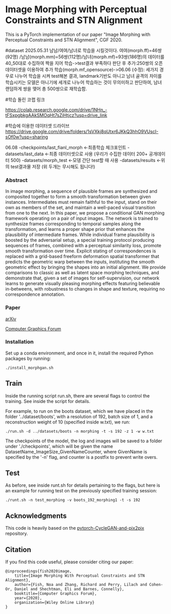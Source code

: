 

# Image Morphing with Perceptual Constraints and STN Alignment

This is a PyTorch implementation of our paper "Image Morphing with Perceptual Constraints and STN Alignment", CGF 2020.

#dataset
2025.05.31
남남/여여/남녀로 학습을 시킬것이다. 여여(morph.ff)=46쌍(92명) /남남(morph.mm)=56쌍(112명)/남녀(morph.mf)=93쌍(186명)의 데이터를 40_50대로 수집하여 짝을 지어 학습->test결과 부족하다 판단 후 추가:250쌍의 오픈데이터셋을 이용하여 추가 학습(morph.mf_opensource)->06.06 (수정): 세가지 경우로 나누어 학습을 시켜 test해본 결과, landmark기반도 아니고 남녀 골격의 차이를 학습시키는 모델은 아니기에 세개로 나누어 학습하는 것이 무의미하고 판단하여, 남녀 랜덤하게 쌍을 맺어 총 500쌍으로 재학습함.

#학습 돌린 코랩 링크

https://colab.research.google.com/drive/1NHn_-tFSxpgbkgAAkSMOqHt7sZiHtjcz?usp=drive_link

#학습에 이용한 데이터셋 드라이브
https://drive.google.com/drive/folders/1sVXkj8qUtxr6JKkQ3hhO9VUscI-sOf0w?usp=sharing

06.08
-checkpoints/last_fianl_morph <-최종학습 체크포인트
-datasets/last_data <-최종 데이터셋으로 사용 (우리가 수집한 데이터 200+ 공개데이터 500)
-datasets/morph_test <-모뎅 간단 test할 때 사용
-datasets/resuits <-위의 test결과물 저장 (위 두개는 무시해도 됩니다!)



### Abstract

In image morphing, a sequence of plausible frames are synthesized and composited together to form a smooth transformation between given instances. Intermediates must remain faithful to the input, stand on their own as members of the set, and maintain a well-paced visual transition from one to the next. In this paper, we propose a conditional GAN morphing framework operating on a pair of input images. The network is trained to synthesize frames corresponding to temporal samples along the transformation, and learns a proper shape prior that enhances the plausibility of intermediate frames. While individual frame plausibility is boosted by the adversarial setup, a special training protocol producing sequences of frames, combined with a perceptual similarity loss, promote smooth transformation over time. Explicit stating of correspondences is replaced with a grid-based freeform deformation spatial transformer that predicts the geometric warp between the inputs, instituting the smooth geometric effect by bringing the shapes into an initial alignment. We provide comparisons to classic as well as latent space morphing techniques, and demonstrate that, given a set of images for self-supervision, our network learns to generate visually pleasing morphing effects featuring believable in-betweens, with robustness to changes in shape and texture, requiring no correspondence annotation.


### Paper

[arXiv](https://arxiv.org/abs/2004.14071)

[Computer Graphics Forum](https://onlinelibrary.wiley.com/doi/abs/10.1111/cgf.14027)


### Installation

Set up a conda environment, and once in it, install the required Python packages by running:

```
./install_morphgan.sh
```

## Train

Inside the running script run.sh, there are several flags to control the training. See inside the script for details.

For example, to run on the boots dataset, which we have placed in the folder '../dataset/boots', with a resolution of 192, batch size of 1, and a reconstruction weight of 10 (specified inside w.txt), we run:

```
./run.sh -d ../datasets/boots -n morphing -t -s 192 -z 1 -w w.txt
```

The checkpoints of the model, the log and images will be saved to a folder under './checkpoints', which will be given the name DatasetName_ImageSize_GivenNameCounter, where GivenName is specified by the '-n' flag, and counter is a postfix to prevent write overs.

## Test

As before, see inside runt.sh for details pertaining to the flags, but here is an example for running test on the previously specified training session:

```
./runt.sh -n test_morphing -v boots_192_morphing1 -t -s 192
```


## Acknowledgments

This code is heavily based on the [pytorch-CycleGAN-and-pix2pix](https://github.com/junyanz/pytorch-CycleGAN-and-pix2pix) repository.

## Citation

If you find this code useful, please consider citing our paper:

```
@inproceedings{fish2020image,
	title={Image Morphing With Perceptual Constraints and STN Alignment},
	author={Fish, Noa and Zhang, Richard and Perry, Lilach and Cohen-Or, Daniel and Shechtman, Eli and Barnes, Connelly},
	booktitle={Computer Graphics Forum},
	year={2020},
	organization={Wiley Online Library}
}
```
